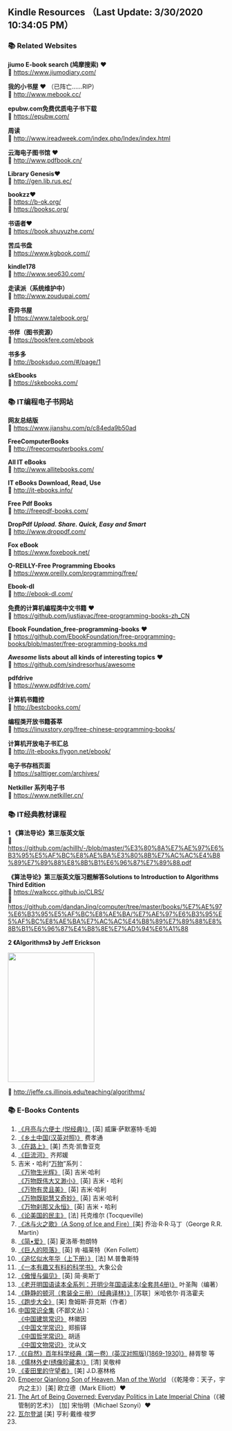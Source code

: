 ## Kindle Resources （Last Update: 3/30/2020 10:34:05 PM）

### 📚 Related Websites 

**jiumo E-book search (鸠摩搜索)** ❤️    
🚪 https://www.jiumodiary.com/

 
**我的小书屋** ❤️ （已阵亡……RIP）   
🚪 http://www.mebook.cc/

**epubw.com免费优质电子书下载**    
🚪 https://epubw.com/

**周读**    
🚪 http://www.ireadweek.com/index.php/Index/index.html

**云海电子图书馆** ❤️    
🚪 http://www.pdfbook.cn/

**Library Genesis**❤️    
🚪 http://gen.lib.rus.ec/

**bookzz**❤️    
🚪 https://b-ok.org/    
🚪 https://booksc.org/


**书语者**❤️    
🚪 https://book.shuyuzhe.com/


**苦瓜书盘**    
🚪 https://www.kgbook.com//

**kindle178**    
🚪 http://www.seo630.com/

**走读派（系统维护中）**    
🚪 http://www.zoudupai.com/

**奇异书屋**    
🚪 https://www.talebook.org/

**书伴（图书资源）**    
🚪 https://bookfere.com/ebook

**书多多**    
🚪 http://booksduo.com/#/page/1

**skEbooks**    
🚪 https://skebooks.com/



### 📚 IT编程电子书网站


**网友总结版**    
🚪 https://www.jianshu.com/p/c84eda9b50ad

**FreeComputerBooks**    
🚪 http://freecomputerbooks.com/

**All IT eBooks**     
🚪 http://www.allitebooks.com/

**IT eBooks Download, Read, Use**         
🚪 http://it-ebooks.info/

**Free Pdf Books**    
🚪 http://freepdf-books.com/

**DropPdf
*Upload. Share. Quick, Easy and Smart***    
🚪 http://www.droppdf.com/

**Fox eBook**    
🚪 https://www.foxebook.net/

**O-REILLY-Free Programming Ebooks**     
🚪 https://www.oreilly.com/programming/free/

**Ebook-dl**    
🚪 http://ebook-dl.com/

**免费的计算机编程类中文书籍** ❤️    
🚪 https://github.com/justjavac/free-programming-books-zh_CN

**Ebook Foundation_free-programming-books** ❤️    
🚪 https://github.com/EbookFoundation/free-programming-books/blob/master/free-programming-books.md

***Awesome* lists about all kinds of interesting topics** ❤️     
🚪 https://github.com/sindresorhus/awesome

**pdfdrive**     
🚪 https://www.pdfdrive.com/

**计算机书籍控**    
🚪 http://bestcbooks.com/

**编程类开放书籍荟萃**    
🚪 https://linuxstory.org/free-chinese-programming-books/

**计算机开放电子书汇总**    
🚪 http://it-ebooks.flygon.net/ebook/

**电子书存档页面**    
🚪 https://salttiger.com/archives/

**Netkiller 系列电子书**    
🚪 https://www.netkiller.cn/ 


### 📚 IT经典教材课程

**1 《算法导论》第三版英文版**    
🚪 https://github.com/achillh/-/blob/master/%E3%80%8A%E7%AE%97%E6%B3%95%E5%AF%BC%E8%AE%BA%E3%80%8B%E7%AC%AC%E4%B8%89%E7%89%88%E8%8B%B1%E6%96%87%E7%89%88.pdf

**《算法导论》第三版英文版习题解答Solutions to Introduction to Algorithms Third Edition**    
🚪 https://walkccc.github.io/CLRS/    
🚪 https://github.com/dandanJing/computer/tree/master/books/%E7%AE%97%E6%B3%95%E5%AF%BC%E8%AE%BA/%E7%AE%97%E6%B3%95%E5%AF%BC%E8%AE%BA%E7%AC%AC%E4%B8%89%E7%89%88%E8%8B%B1%E6%96%87%E4%B8%8E%E7%AD%94%E6%A1%88    

**2 《Algorithms》 by Jeff Erickson**

<img src="http://jeffe.cs.illinois.edu/teaching/algorithms/FrontCover.png" width="200" height="300" align="middle" />
           
🚪 http://jeffe.cs.illinois.edu/teaching/algorithms/





### 📚 E-Books Contents

1. [《月亮与六便士 (悦经典)》](http://mebook.cc/18232.html) [英] 威廉·萨默塞特·毛姆
2. [《乡土中国(汉英对照)》](http://mebook.cc/3322.html) 费孝通
3. [《在路上》](http://mebook.cc/12675.html) [美] 杰克·凯鲁亚克
4. [《巨流河》](http://mebook.cc/6261.html) 齐邦媛
5. 吉米・哈利“[万物](https://book.douban.com/series/3799)”系列：    
[《万物生光辉》](http://mebook.cc/6015.html) [英] 吉米·哈利     
[《万物既伟大又渺小》](http://vdisk.weibo.com/s/hLSP9cppQdDl) [英] 吉米・哈利    
[《万物有灵且美》](https://u15169360.ctfile.com/fs/15169360-325769086) [英] 吉米·哈利    
[《万物既聪慧又奇妙》](http://www.ireadweek.com/index.php/bookInfo/5192.html) [英] 吉米·哈利    
[《万物刹那又永恒》](http://www.ireadweek.com/index.php/bookInfo/9119.html) [英] 吉米・哈利  
6. [《论美国的民主》](http://www.ireadweek.com/index.php/bookInfo/727.html) [法] 托克维尔 (Tocqueville)
7. [《冰与火之歌》（A Song of Ice and Fire）](http://www.ireadweek.com/index.php/bookInfo/880.html)[美] 乔治·R·R·马丁（George R.R. Martin）
8. [《简•爱》](http://www.ireadweek.com/index.php/bookInfo/523.html) [英] 夏洛蒂·勃朗特
9. [《巨人的陨落》](http://www.ireadweek.com/index.php/bookInfo/446.html) [英] 肯·福莱特（Ken Follett）
10. [《追忆似水年华（上下册）》](http://mebook.cc/5211.html) [法] M.普鲁斯特
11. [《一本有趣又有料的科学书》](http://mebook.cc/26460.html) 大象公会
12. [《傲慢与偏见》](http://mebook.cc/26449.html) [英] 简·奥斯丁
13. [《老开明国语读本全系列：开明少年国语读本(全套共4册)》](http://mebook.cc/26431.html) 叶圣陶（编著）
14. [《静静的顿河（套装全三册）（经典译林）》](http://mebook.cc/18394.html)［苏联］米哈依尔·肖洛霍夫
15. [《跑步大全》](http://mebook.cc/26269.html) [美] 詹姆斯·菲克斯（作者）
16. [中国常识全集](https://book.douban.com/series/44125?order=time) (不鄙文丛)：    
[《中国建筑常识》](http://mebook.cc/26224.html) 林徽因     
[《中国文学常识》](http://mebook.cc/26355.html) 郑振铎    
[《中国哲学常识》](http://mebook.cc/26238.html) 胡适    
[《中国文物常识》](http://mebook.cc/25993.html) 沈从文   
17. [《《自然》百年科学经典（第一卷）(英汉对照版)(1869-1930)》](http://mebook.cc/23940.html) 赫胥黎 等
18. [《儒林外史(绣像珍藏本)》](http://mebook.cc/18207.html) [清] 吴敬梓 
19. [《麦田里的守望者》](http://www.ireadweek.com/index.php/bookInfo/368.html) [美] J.D.塞林格 
20. [Emperor Qianlong Son of Heaven, Man of the World](https://b-ok.org/book/2705192/7acb7f) （《乾隆帝：天子，宇内之主》）[美] 欧立德（Mark Elliott）❤️ 
21. [The Art of Being Governed: Everyday Politics in Late Imperial China](https://b-ok.org/book/3413897/c7b7da)（《被管制的艺术》） [加] 宋怡明（Michael Szonyi）❤️ 
22. [瓦尔登湖](http://www.ireadweek.com/index.php?m=article&a=index&id=743) [美] 亨利·戴维·梭罗 
23. 
  

  

 

